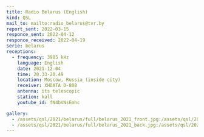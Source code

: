 ```yaml
---
title: Radio Belarus (English)
kind: QSL
mail_to: mailto:radio_belarus@tvr.by
report_sent: 2022-03-15
responce_sent: 2022-04-12
responce_received: 2022-04-19
serie: belarus
receptions:
  - frequency: 3985 kHz
    language: English
    date: 2021-12-04
    time: 20.33-20.49
    location: Moscow, Russia (inside city)
    receiver: XHDATA D-808
    antenna: its telescopic
    station: kall
    youtube_id: fN4bVNsEmhc

gallery:
  - /assets/qsl/2021/belarus/full/belarus_2021_front.jpg:/assets/qsl/2021/belarus/small/belarus_2021_front.jpg
  - /assets/qsl/2021/belarus/full/belarus_2021_back.jpg:/assets/qsl/2021/belarus/small/belarus_2021_back.jpg
---
```

